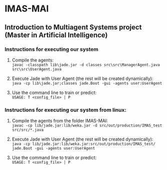 # IMAS-MAI
## Introduction to Multiagent Systems project (Master in Artificial Intelligence)
### Instructions for executing our system
1. Compile the agents:  
```javac -classpath lib\jade.jar -d classes src\src\ManagerAgent.java src\src\UserAgent.java```

2. Execute Jade with User Agent (the rest will be created dynamically):  
```java -cp lib\jade.jar;classes jade.Boot -gui -agents user:UserAgent```

3. Use the command line to train or predict:  
```USAGE: T <config_file> | P```


### Instructions for executing our system from linux:
1. Compile the agents from the folder IMAS-MAI:  
```javac -cp lib/jade.jar:lib/weka.jar -d src/out/production/IMAS_test  src/src/*.java```

2. Execute Jade with User Agent (the rest will be created dynamically):  
```java -cp lib/jade.jar:lib/weka.jar:src/out/production/IMAS_test/ jade.Boot -gui -agents user:UserAgent```

3. Use the command line to train or predict:  
```USAGE: T <config_file> | P```
